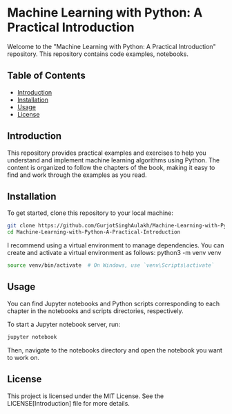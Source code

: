 # Machine Learning with Python: A Practical Introduction

Welcome to the "Machine Learning with Python: A Practical Introduction" repository. This repository contains code examples, notebooks.

## Table of Contents

- [Introduction](#introduction)
- [Installation](#installation)
- [Usage](#usage)
- [License](#license)

## Introduction

This repository provides practical examples and exercises to help you understand and implement machine learning algorithms using Python. The content is organized to follow the chapters of the book, making it easy to find and work through the examples as you read.

## Installation

To get started, clone this repository to your local machine:

```bash
git clone https://github.com/GurjotSinghAulakh/Machine-Learning-with-Python-A-Practical-Introduction.git
cd Machine-Learning-with-Python-A-Practical-Introduction
```

I recommend using a virtual environment to manage dependencies. You can create and activate a virtual environment as follows:
python3 -m venv venv
```bash
source venv/bin/activate  # On Windows, use `venv\Scripts\activate`
```

## Usage

You can find Jupyter notebooks and Python scripts corresponding to each chapter in the notebooks and scripts directories, respectively.

To start a Jupyter notebook server, run:
```bash
jupyter notebook
```
Then, navigate to the notebooks directory and open the notebook you want to work on.

## License
This project is licensed under the MIT License. See the LICENSE[Introduction] file for more details.
